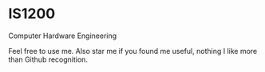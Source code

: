 # IS1200
 Computer Hardware Engineering
 
 Feel free to use me. Also star me if you found me useful, nothing I like more than Github recognition.
